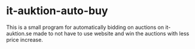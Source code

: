 # it-auktion-auto-buy

This is a small program for automatically bidding on auctions on it-auktion.se made to not have to use website and win the auctions with less price increase.
